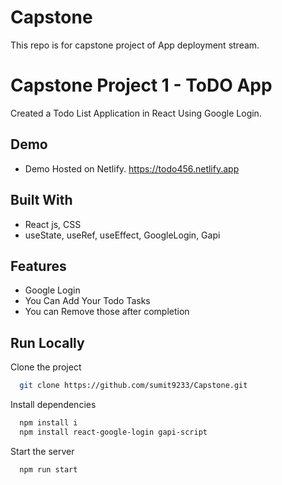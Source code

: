 # Capstone
This repo is for capstone project of App deployment stream.


# Capstone Project 1 - ToDO App

Created a Todo List Application in React Using Google Login.

## Demo

- Demo Hosted on Netlify.  https://todo456.netlify.app

## Built With

- React js, CSS
- useState, useRef, useEffect, GoogleLogin, Gapi


## Features

- Google Login
- You Can Add Your Todo Tasks
- You can Remove those after completion



## Run Locally

Clone the project

```bash
  git clone https://github.com/sumit9233/Capstone.git
```


Install dependencies

```bash
  npm install i
  npm install react-google-login gapi-script
```

Start the server

```bash
  npm run start
```




